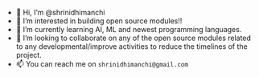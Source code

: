 - 👋 Hi, I’m @shrinidhimanchi
- 👀 I’m interested in building open source modules!!
- 🌱 I’m currently learning AI, ML and newest programming languages.
- 💞️ I’m looking to collaborate on any of the open source modules related to any developmental/improve activities to reduce the timelines of the project.
- 📫 You can reach me on `shrinidhimanchi@gmail.com`

<!---
shrinidhimanchi/shrinidhimanchi is a ✨ special ✨ repository because its `README.md` (this file) appears on your GitHub profile.
You can click the Preview link to take a look at your changes.
--->
